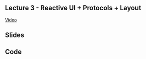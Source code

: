 ## Lecture 3 - Reactive UI + Protocols + Layout

[Video](https://www.youtube.com/watch?v=SIYdYpPXil4)

## Slides

## Code

